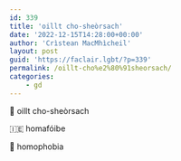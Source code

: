 ```yaml
---
id: 339
title: 'oillt cho-sheòrsach'
date: '2022-12-15T14:28:00+00:00'
author: 'Crìstean MacMhìcheil'
layout: post
guid: 'https://faclair.lgbt/?p=339'
permalink: /oillt-cho%e2%80%91sheorsach/
categories:
    - gd
---
```


&#x1f3f4;&#xe0067;&#xe0062;&#xe0073;&#xe0063;&#xe0074;&#xe007f; oillt cho-sheòrsach

&#x1f1ee;&#x1f1ea; homafóibe

&#x1f3f4;&#xe0067;&#xe0062;&#xe0065;&#xe006e;&#xe0067;&#xe007f; homophobia